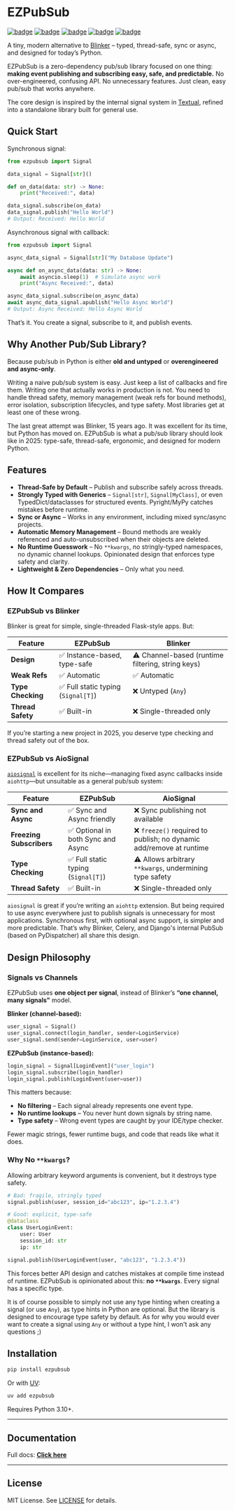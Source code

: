 # EZPubSub

[![badge](https://img.shields.io/pypi/v/ezpubsub)](https://pypi.org/project/ezpubsub/)
[![badge](https://img.shields.io/github/v/release/edward-jazzhands/ezpubsub)](https://github.com/edward-jazzhands/ezpubsub/releases/latest)
[![badge](https://img.shields.io/badge/Requires_Python->=3.9-blue&logo=python)](https://python.org)
[![badge](https://img.shields.io/badge/Strictly_Typed-MyPy_&_Pyright-blue&logo=python)](https://mypy-lang.org/)
[![badge](https://img.shields.io/badge/license-MIT-blue)](https://opensource.org/license/mit)

A tiny, modern alternative to [Blinker](https://github.com/pallets-eco/blinker) – typed, thread-safe, sync or async, and designed for today’s Python.

EZPubSub is a zero-dependency pub/sub library focused on one thing: **making event publishing and subscribing easy, safe, and predictable.** No over-engineered, confusing API. No unnecessary features. Just clean, easy pub/sub that works anywhere.

The core design is inspired by the internal signal system in [Textual](https://textual.textualize.io/), refined into a standalone library built for general use.

## Quick Start

Synchronous signal:

```python
from ezpubsub import Signal

data_signal = Signal[str]()

def on_data(data: str) -> None:
    print("Received:", data)

data_signal.subscribe(on_data)
data_signal.publish("Hello World")
# Output: Received: Hello World
```

Asynchronous signal with callback:

```python
from ezpubsub import Signal

async_data_signal = Signal[str]("My Database Update")

async def on_async_data(data: str) -> None:
    await asyncio.sleep(1)  # Simulate async work
    print("Async Received:", data)

async_data_signal.subscribe(on_async_data)
await async_data_signal.apublish("Hello Async World")
# Output: Async Received: Hello Async World
```

That’s it. You create a signal, subscribe to it, and publish events.

## Why Another Pub/Sub Library?

Because pub/sub in Python is either **old and untyped** or **overengineered and async-only**.

Writing a naive pub/sub system is easy. Just keep a list of callbacks and fire them. Writing one that actually works in production is not. You need to handle thread safety, memory management (weak refs for bound methods), error isolation, subscription lifecycles, and type safety. Most libraries get at least one of these wrong.

The last great attempt was Blinker, 15 years ago. It was excellent for its time, but Python has moved on. EZPubSub is what a pub/sub library should look like in 2025: type-safe, thread-safe, ergonomic, and designed for modern Python.

## Features

* **Thread-Safe by Default** – Publish and subscribe safely across threads.
* **Strongly Typed with Generics** – `Signal[str]`, `Signal[MyClass]`, or even TypedDict/dataclasses for structured events. Pyright/MyPy catches mistakes before runtime.
* **Sync or Async** – Works in any environment, including mixed sync/async projects.
* **Automatic Memory Management** – Bound methods are weakly referenced and auto-unsubscribed when their objects are deleted.
* **No Runtime Guesswork** – No `**kwargs`, no stringly-typed namespaces, no dynamic channel lookups. Opinionated design that enforces type safety and clarity.
* **Lightweight & Zero Dependencies** – Only what you need.

## How It Compares

### EZPubSub vs Blinker

Blinker is great for simple, single-threaded Flask-style apps. But:

| Feature           | EZPubSub                            | Blinker                                            |
| ----------------- | ----------------------------------- | -------------------------------------------------- |
| **Design**        | ✅ Instance-based, type-safe        | ⚠️ Channel-based (runtime filtering, string keys) |
| **Weak Refs**     | ✅ Automatic                        | ✅ Automatic                                      |
| **Type Checking** | ✅ Full static typing (`Signal[T]`) | ❌ Untyped (`Any`)                                |
| **Thread Safety** | ✅ Built-in                         | ❌ Single-threaded only                           |

If you’re starting a new project in 2025, you deserve type checking and thread safety out of the box.

### EZPubSub vs AioSignal

[`aiosignal`](https://github.com/aio-libs/aiosignal) is excellent for its niche—managing fixed async callbacks inside `aiohttp`—but unsuitable as a general pub/sub system:

| Feature                  | EZPubSub                             | AioSignal                                                             |
| ------------------------ | ------------------------------------ | --------------------------------------------------------------------- |
| **Sync and Async**       | ✅ Sync and Async friendly           | ❌ Sync publishing not available                                     |
| **Freezing Subscribers** | ✅ Optional in both Sync and Async   | ❌ `freeze()` required to publish; no dynamic add/remove at runtime  |
| **Type Checking**        | ✅ Full static typing (`Signal[T]`)  | ⚠️ Allows arbitrary `**kwargs`, undermining type safety              |
| **Thread Safety**        | ✅ Built-in                          | ❌ Single-threaded only                                              |

`aiosignal` is great if you’re writing an `aiohttp` extension. But being required to use async everywhere just to publish signals is unnecessary for most applications. Synchronous first, with optional async support, is simpler and more predictable. That’s why Blinker, Celery, and Django's internal PubSub (based on PyDispatcher) all share this design.

## Design Philosophy

### Signals vs Channels

EZPubSub uses **one object per signal**, instead of Blinker’s **“one channel, many signals”** model.

**Blinker (channel-based):**

```python
user_signal = Signal()  
user_signal.connect(login_handler, sender=LoginService)
user_signal.send(sender=LoginService, user=user)
```

**EZPubSub (instance-based):**

```python
login_signal = Signal[LoginEvent]("user_login")
login_signal.subscribe(login_handler)
login_signal.publish(LoginEvent(user=user))
```

This matters because:

* **No filtering** – Each signal already represents one event type.
* **No runtime lookups** – You never hunt down signals by string name.
* **Type safety** – Wrong event types are caught by your IDE/type checker.

Fewer magic strings, fewer runtime bugs, and code that reads like what it does.

### Why No `**kwargs`?

Allowing arbitrary keyword arguments is convenient, but it destroys type safety.

```python
# Bad: fragile, stringly typed
signal.publish(user, session_id="abc123", ip="1.2.3.4")

# Good: explicit, type-safe
@dataclass
class UserLoginEvent:
    user: User
    session_id: str
    ip: str

signal.publish(UserLoginEvent(user, "abc123", "1.2.3.4"))
```

This forces better API design and catches mistakes at compile time instead of runtime. EZPubSub is opinionated about this: **no `**kwargs`**. Every signal has a specific type.

It is of course possible to simply not use any type hinting when creating a signal (or use `Any`), as type hints in Python are optional. But the library is designed to encourage type safety by default. As for why you would ever want to create a signal using `Any` or without a type hint, I won't ask any questions ;)

## Installation

```sh
pip install ezpubsub
```

Or with [UV](https://github.com/astral-sh/uv):

```sh
uv add ezpubsub
```

Requires Python 3.10+.

---

## Documentation

Full docs: [**Click here**](https://edward-jazzhands.github.io/libraries/ezpubsub/docs/)

---

## License

MIT License. See [LICENSE](LICENSE) for details.
